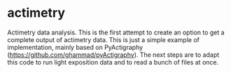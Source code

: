 # actimetry
Actimetry data analysis. 
This is the first attempt to create an option to get a complete output of actimetry data. This is just a simple example of implementation, mainly based on PyActigraphy (https://github.com/ghammad/pyActigraphy). The next steps are to adapt this code to run light exposition data and to read a bunch of files at once.
